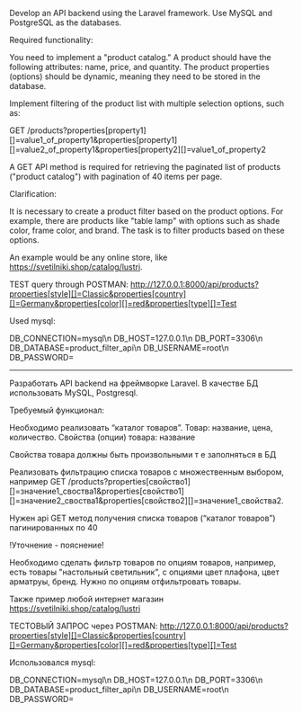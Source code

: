 Develop an API backend using the Laravel framework. Use MySQL and PostgreSQL as the databases.

Required functionality:

You need to implement a "product catalog." A product should have the following attributes: name, price, and quantity. The product properties (options) should be dynamic, meaning they need to be stored in the database.

Implement filtering of the product list with multiple selection options, such as:

GET /products?properties[property1][]=value1_of_property1&properties[property1][]=value2_of_property1&properties[property2][]=value1_of_property2

A GET API method is required for retrieving the paginated list of products ("product catalog") with pagination of 40 items per page.

Clarification:

It is necessary to create a product filter based on the product options. For example, there are products like "table lamp" with options such as shade color, frame color, and brand. The task is to filter products based on these options.

An example would be any online store, like https://svetilniki.shop/catalog/lustri.



TEST query through POSTMAN: http://127.0.0.1:8000/api/products?properties[style][]=Classic&properties[country][]=Germany&properties[color][]=red&properties[type][]=Test

Used mysql:

DB_CONNECTION=mysql\n
DB_HOST=127.0.0.1\n
DB_PORT=3306\n
DB_DATABASE=product_filter_api\n
DB_USERNAME=root\n
DB_PASSWORD=

---------------------------------------------------------------------------------------------------


Разработать API backend на фреймворке Laravel. В качестве БД использовать MySQL, Postgresql. 


Требуемый функционал:

Необходимо реализовать “каталог товаров”. Товар: название, цена, количество. Свойства (опции) товара: название

Свойства товара должны быть произвольными т е заполняться в БД

Реализовать фильтрацию списка товаров с множественным выбором, например GET /products?properties[свойство1][]=значение1_своства1&properties[свойство1][]=значение2_своства1&properties[свойство2][]=значение1_свойства2.

Нужен api GET метод получения списка товаров (“каталог товаров”) пагинированных по 40

!Уточнение - пояснение!

Необходимо  сделать фильтр товаров по опциям товаров, например, есть товары "настольный светильник", с опциями цвет плафона, цвет арматруы, бренд. Нужно по опциям отфильтровать товары.

Также пример любой интернет магазин https://svetilniki.shop/catalog/lustri 



ТЕСТОВЫЙ ЗАПРОС через POSTMAN: http://127.0.0.1:8000/api/products?properties[style][]=Classic&properties[country][]=Germany&properties[color][]=red&properties[type][]=Test

Использовался mysql:

DB_CONNECTION=mysql\n
DB_HOST=127.0.0.1\n
DB_PORT=3306\n
DB_DATABASE=product_filter_api\n
DB_USERNAME=root\n
DB_PASSWORD=
